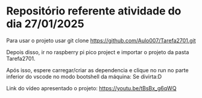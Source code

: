 # Repositório referente atividade do dia 27/01/2025

Para usar o projeto usar git clone https://github.com/Aulo007/Tarefa2701.git

Depois disso, ir no raspberry pi pico project e importar o projeto da pasta Tarefa2701.

Após isso, espere carregar/criar as dependencia e clique no run no parte inferior do vscode no modo bootshell da máquina: Se divirta:D

Link do vídeo apresentado o projeto: https://youtu.be/tBsBx_g6qWQ
